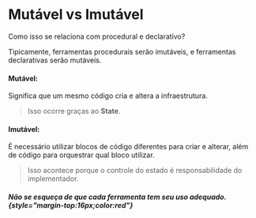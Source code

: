 # Mutável vs Imutável

Como isso se relaciona com procedural e declarativo?

<Logo />

Tipicamente, ferramentas procedurais serão imutáveis, e ferramentas declarativas serão mutáveis.

#### Mutável:

Significa que um mesmo código cria e altera a infraestrutura.

> Isso ocorre graças ao **State**.

#### Imutável:

É necessário utilizar blocos de código diferentes para criar e alterar, além de código para orquestrar qual bloco utilizar.

> Isso acontece porque o controle do estado é responsabilidade do implementador.

<v-click>

##### Não se esqueça de que cada ferramenta tem seu uso adequado. {style="margin-top:16px;color:red"}

</v-click>
